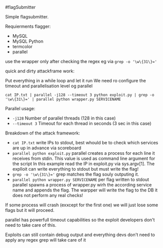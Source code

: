 #flagSubmitter

Simple flagsubmitter.

Requierments flagger:
  * MySQL
  * MySQL Python
  * termcolor
  * parallel

use the wrapper only after checking the regex eg via `grep -o '\w\{31\}='`

quick and dirty attackframe work:

Put everything in a while loop and let it run
We need ro configure the timeout and parallelisation level og parallel

`cat IP.txt | parallel -j128 --timeout 3 python exploit.py | grep -o '\w\{31\}=' | parallel python wrapper.py SERVICENAME`

Parallel usage:
  * `-j128` Number of parallel threads (128 in this case)
  * `--timeout 3` Timeout for each thread in seconds (3 sec in this case)

Breakdown of the attack framework:
  * `cat IP.txt` write IPs to stdout, best whould be to check which services are up in advance via scoreboard
  * `parallel python exploit.py` parallel creates a process for each line it receives from stdin. This value is used as command line argument for the script In this example read the IP in exploit.py via sys.argv[1]. The explloit can write everything to stdout but must write the flag!
  * `grep -o '\w\{31\}='` grep matches the flag souly outputing it.
  * `parallel python wrapper.py SERVICENAME` per flag written to stdout parallel spawns a process of wrapper.py wirh the according service name and appends the flag. The warpper will write the flag to the DB it does not perform any real checks!

If some process will crash (exxcept for the first one) we will just lose some flags but it will proceed.

parallel has powerfull timeout capabilities so the exploit developers don't need to take care of this.

Exploits can still contain debug output and everything devs don't need to apply any regex grep will take care of it

